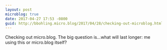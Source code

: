 ```yaml
---
layout: post
microblog: true
date: 2017-04-27 17:53 -0800
guid: http://bbohling.micro.blog/2017/04/28/checking-out-microblog.html
---
```

Checking out micro.blog. The big question is...what will last longer: me using this or micro.blog itself?
